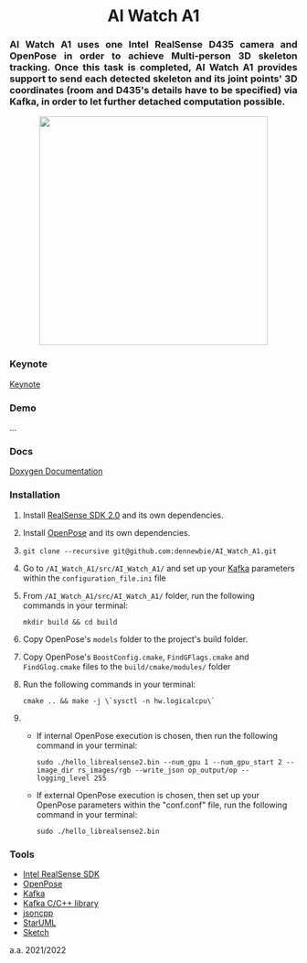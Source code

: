 <p>
    <div align="center">
        <h1> AI Watch A1 </h1>
    </div>
    <div align="justify">
        <h3> AI Watch A1 uses one Intel RealSense D435 camera and OpenPose in order to achieve Multi-person 3D skeleton tracking. Once this task is completed, AI Watch A1 provides support to send each detected skeleton and its joint points' 3D coordinates (room and D435's details have to be specified) via Kafka, in order to let further detached computation possible.
        </h3>
    </div>
    <div align="center">
        <img src="https://github.com/dennewbie/AI_Watch_A1/blob/main/design/eye_big_white@3x.png" width="400">
    </div>
</p>

<p><div></div></p>

### Keynote
[Keynote](...)



### Demo
...



### Docs
[Doxygen Documentation](https://dennewbie.github.io/AI_Watch_A1/doc/index.html)



### Installation
1. Install [RealSense SDK 2.0](https://github.com/IntelRealSense/librealsense) and its own dependencies.

2. Install [OpenPose](https://github.com/CMU-Perceptual-Computing-Lab/openpose) and its own dependencies.
3. `git clone --recursive git@github.com:dennewbie/AI_Watch_A1.git`
4. Go to `/AI_Watch_A1/src/AI_Watch_A1/` and set up your [Kafka](https://github.com/edenhill/librdkafka) parameters within the `configuration_file.ini` file
5. From `/AI_Watch_A1/src/AI_Watch_A1/` folder, run the following commands in your terminal:
   
   ```
   mkdir build && cd build
   ```
   
6. Copy OpenPose's `models` folder to the project's build folder.
7. Copy OpenPose's `BoostConfig.cmake`, `FindGFlags.cmake` and `FindGlog.cmake` files  to the `build/cmake/modules/` folder

8. Run the following commands in your terminal:
   
   ```
   cmake .. && make -j \`sysctl -n hw.logicalcpu\`
   ```
   
9. 
    - If internal OpenPose execution is chosen, then run the following command in your terminal:
   
        ```
        sudo ./hello_librealsense2.bin --num_gpu 1 --num_gpu_start 2 --image_dir rs_images/rgb --write_json op_output/op --logging_level 255
        ```
   
   - If external OpenPose execution is chosen, then set up your OpenPose parameters 
   within the "conf.conf" file, run the following command in your terminal:

        ```
        sudo ./hello_librealsense2.bin
        ```



### Tools
- [Intel RealSense SDK](https://github.com/IntelRealSense/librealsense)
- [OpenPose](https://github.com/CMU-Perceptual-Computing-Lab/openpose)
- [Kafka](https://kafka.apache.org/)
- [Kafka C/C++ library](https://github.com/edenhill/librdkafka)
- [jsoncpp](https://github.com/open-source-parsers/jsoncpp)
- [StarUML](https://staruml.io/)
- [Sketch](https://www.sketch.com/)

a.a. 2021/2022